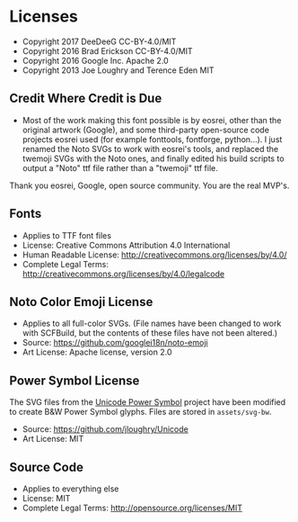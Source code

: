 # Licenses

* Copyright 2017 DeeDeeG CC-BY-4.0/MIT
* Copyright 2016 Brad Erickson CC-BY-4.0/MIT
* Copyright 2016 Google Inc. Apache 2.0
* Copyright 2013 Joe Loughry and Terence Eden MIT

## Credit Where Credit is Due

* Most of the work making this font possible is by eosrei, other than the original artwork (Google), and some third-party open-source code projects eosrei used (for example fonttools, fontforge, python...). I just renamed the Noto SVGs to work with eosrei's tools, and replaced the twemoji SVGs with the Noto ones, and finally edited his build scripts to output a "Noto" ttf file rather than a "twemoji" ttf file.

Thank you eosrei, Google, open source community. You are the real MVP's.

## Fonts
* Applies to TTF font files
* License: Creative Commons Attribution 4.0 International
* Human Readable License: http://creativecommons.org/licenses/by/4.0/
* Complete Legal Terms: http://creativecommons.org/licenses/by/4.0/legalcode

## Noto Color Emoji License
* Applies to all full-color SVGs. (File names have been changed to work with SCFBuild, but the contents of these files have not been altered.)
* Source: https://github.com/googlei18n/noto-emoji
* Art License: Apache license, version 2.0

## Power Symbol License
The SVG files from the [Unicode Power Symbol](http://unicodepowersymbol.com/)
project have been modified to create B&W Power Symbol glyphs. Files are stored
in `assets/svg-bw`.

* Source: https://github.com/jloughry/Unicode
* Art License: MIT

## Source Code
* Applies to everything else
* License: MIT
* Complete Legal Terms: http://opensource.org/licenses/MIT

